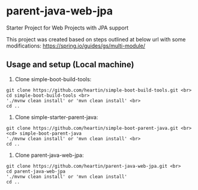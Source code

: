 # parent-java-web-jpa
Starter Project for Web Projects with JPA support

This project was created based on steps outlined at below url with some modifications:
https://spring.io/guides/gs/multi-module/

## Usage and setup (Local machine)

1. Clone simple-boot-build-tools: <br>
```
git clone https://github.com/heartin/simple-boot-build-tools.git <br>
cd simple-boot-build-tools <br>
'./mvnw clean install' or 'mvn clean install' <br>
cd ..
```
1. Clone simple-starter-parent-java: <br>
```
git clone https://github.com/heartin/simple-boot-parent-java.git <br>
<cd> simple-boot-parent-java
'./mvnw clean install' or 'mvn clean install' <br>
cd ..
```
1. Clone parent-java-web-jpa: <br>
```
git clone https://github.com/heartin/parent-java-web-jpa.git <br>
cd parent-java-web-jpa
'./mvnw clean install' or 'mvn clean install'
cd ..
```
